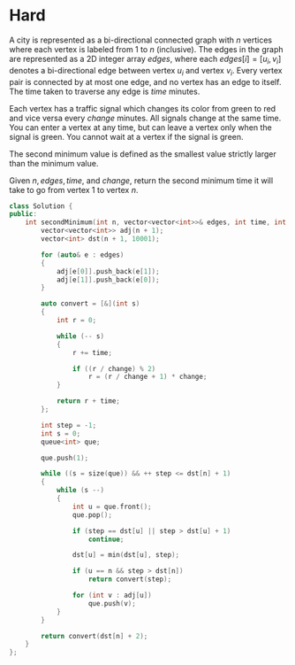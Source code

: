 # Hard

A city is represented as a bi-directional connected graph with $n$ vertices where each vertex is labeled from $1$ to $n$ (inclusive). The edges in the graph are represented as a 2D integer array $edges$, where each $edges[i] = [u_i, v_i]$ denotes a bi-directional edge between vertex $u_i$ and vertex $v_i$. Every vertex pair is connected by at most one edge, and no vertex has an edge to itself. The time taken to traverse any edge is $time$ minutes.

Each vertex has a traffic signal which changes its color from green to red and vice versa every $change$ minutes. All signals change at the same time. You can enter a vertex at any time, but can leave a vertex only when the signal is green. You cannot wait at a vertex if the signal is green.

The second minimum value is defined as the smallest value strictly larger than the minimum value.

Given $n, edges, time,$ and $change$, return the second minimum time it will take to go from vertex $1$ to vertex $n$.

```cpp
class Solution {
public:
    int secondMinimum(int n, vector<vector<int>>& edges, int time, int change) {
        vector<vector<int>> adj(n + 1);
        vector<int> dst(n + 1, 10001);

        for (auto& e : edges)
        {
            adj[e[0]].push_back(e[1]);
            adj[e[1]].push_back(e[0]);
        }

        auto convert = [&](int s)
        {
            int r = 0;

            while (-- s)
            {
                r += time;

                if ((r / change) % 2)
                    r = (r / change + 1) * change;
            }

            return r + time;
        };

        int step = -1;
        int s = 0;
        queue<int> que;

        que.push(1);

        while ((s = size(que)) && ++ step <= dst[n] + 1)
        {
            while (s --)
            {
                int u = que.front();
                que.pop();

                if (step == dst[u] || step > dst[u] + 1)
                    continue;

                dst[u] = min(dst[u], step);

                if (u == n && step > dst[n])
                    return convert(step);

                for (int v : adj[u])
                    que.push(v);
            }
        }

        return convert(dst[n] + 2);
    }
};
```
